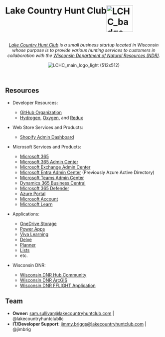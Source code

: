 <span style="vertical-align:middle; display:inline-block;">
    <h1 style="float:left; align:left; vertical-align:middle">
      Lake Country Hunt Club
      <img style="vertical-align:middle; float:right; align:right" src="https://github.com/lakecountryhuntclub/.github/assets/32652297/83f377b2-d6c5-4920-90ae-a4a537e25e9d" alt="LCHC_badge-navy (67x67)" height="85px" width="85px" >
    </h1>
</span>
<br>

<center>

*[Lake Country Hunt Club](https://lakecountryhuntclub.com) is a small business startup located in Wisconsin whose purpose is to provide various hunting services to customers in collaboration with the [Wisconsin Department of Natural Resources (NDR)]().*

</center>

<p align="center">
  <img src="https://github.com/lakecountryhuntclub/.github/assets/32652297/593dd87c-e1cf-4360-a50a-39490e4ad111" alt="LCHC_main_logo_light (512x512)" >
</p>

<br>

## Resources

- Developer Resources:
  - [GitHub Organization](https://github.com/lakecountryhuntclub)
  - [Hydrogen](), [Oxygen](), and [Redux]()

- Web Store Services and Products:
  - [Shopify Admin Dashboard]()

- Microsoft Services and Products:
  - [Microsoft 365](https://www.microsoft365.com/)
  - [Microsoft 365 Admin Center](https://admin.microsoft.com/)
  - [Microsoft Exchange Admin Center](https://admin.exchange.microsoft.com/)
  - [Microsoft Entra Admin Center](https://entra.microsoft.com/) (Previously Azure Active Directory)
  - [Microsoft Teams Admin Center](https://admin.teams.microsoft.com/dashboard)
  - [Dynamics 365 Business Central](https://businesscentral.dynamics.com/336b1fe4-1b43-4769-be55-03d64f074e04/Production/?company=My%20Company)
  - [Microsoft 365 Defender](https://security.microsoft.com/)
  - [Azure Portal](https://portal.azure.com/#home)
  - [Microsoft Account](https://myaccount.microsoft.com/?ref=MeControl)
  - [Microsoft Learn](https://learn.microsoft.com/en-us/)
 
- Applications:
  - [OneDrive Storage]()
  - [Power Apps](https://make.powerapps.com/environments/Default-336b1fe4-1b43-4769-be55-03d64f074e04/home?utm_source=office&utm_medium=app_launcher&utm_campaign=office_referrals)
  - [Viva Learning](https://vivalearning.microsoft.com/)
  - [Delve](https://nam.delve.office.com/)
  - [Planner](https://tasks.office.com/lakecountryhuntclub.com/en-US/Home/Planner/#/planhub)
  - [Lists]()
  - etc.
 
- Wisconsin DNR:
  - [Wisconsin DNR Hub Community](https://wi-dnr-hub.maps.arcgis.com/home/index.html)
  - [Wisconsin DNR ArcGIS](https://wi-dnr.hub.arcgis.com/)
  - [Wisconsin DNR FFLIGHT Application]()
  
## Team

- **Owner:** <sam.sullivan@lakecountryhuntclub.com> | @lakecountryhuntclubllc
- **IT/Developer Support**: <jimmy.briggs@lakecountryhuntclub.com> | @jimbrig  




<!--

**Here are some ideas to get you started:**

🙋‍♀️ A short introduction - what is your organization all about?
🌈 Contribution guidelines - how can the community get involved?
👩‍💻 Useful resources - where can the community find your docs? Is there anything else the community should know?
🍿 Fun facts - what does your team eat for breakfast?
🧙 Remember, you can do mighty things with the power of [Markdown](https://docs.github.com/github/writing-on-github/getting-started-with-writing-and-formatting-on-github/basic-writing-and-formatting-syntax)
-->

